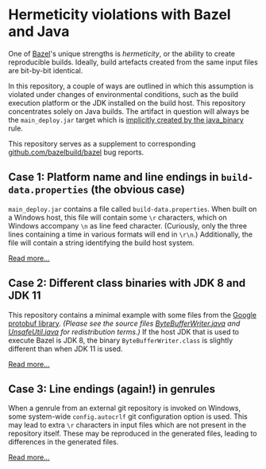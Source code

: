 # Hermeticity violations with Bazel and Java

One of [Bazel](https://bazel.build)'s unique strengths is _hermeticity_, or the ability to create reproducible builds. Ideally, build artefacts created from the same input files are bit-by-bit identical.

In this repository, a couple of ways are outlined in which this assumption is violated under changes of environmental conditions, such as the build execution platform or the JDK installed on the build host. This repository concentrates solely on Java builds. The artifact in question will always be the `main_deploy.jar` target which is [implicitly created by the java_binary](https://docs.bazel.build/versions/0.25.0/be/java.html#java_binary_implicit_outputs) rule.

This repository serves as a supplement to corresponding [github.com/bazelbuild/bazel](github.com/bazelbuild/bazel) bug reports.

## Case 1: Platform name and line endings in `build-data.properties` (the obvious case)

`main_deploy.jar` contains a file called `build-data.properties`. When built on a Windows host, this file will contain some `\r` characters, which on Windows accompany `\n` as line feed character. (Curiously, only the three lines containing a time in various formats will end in `\r\n`.) Additionally, the file will contain a string identifying the build host system.

[Read more...](case1.md)

## Case 2: Different class binaries with JDK 8 and JDK 11

This repository contains a minimal example with some files from the [Google protobuf library](https://developers.google.com/protocol-buffers/). _(Please see the source files [ByteBufferWriter.java](src/bazeltest/ByteBufferWriter) and [UnsafeUtil.java](src/bazeltest/UnsafeUtil.java) for redistribution terms.)_ If the host JDK that is used to execute Bazel is JDK 8, the binary `ByteBufferWriter.class` is slightly different than when JDK 11 is used.

[Read more...](case2.md)

## Case 3: Line endings (again!) in genrules

When a genrule from an external git repository is invoked on Windows, some system-wide `config.autocrlf` git configuration option is used. This may lead to extra `\r` characters in input files which are not present in the repository itself. These may be reproduced in the generated files, leading to differences in the generated files.

[Read more...](case3.md)
